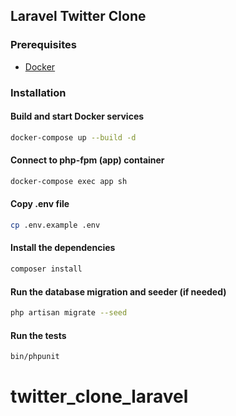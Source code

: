 ## Laravel Twitter Clone

### Prerequisites
* [Docker](https://www.docker.com/)

### Installation

#### Build and start Docker services

```bash
docker-compose up --build -d
```

#### Connect to php-fpm (app) container

```bash
docker-compose exec app sh
```

#### Copy .env file

```bash
cp .env.example .env
```

#### Install the dependencies

```bash
composer install
```

#### Run the database migration and seeder (if needed)

```bash
php artisan migrate --seed
```

#### Run the tests

```bash
bin/phpunit
```
# twitter_clone_laravel
